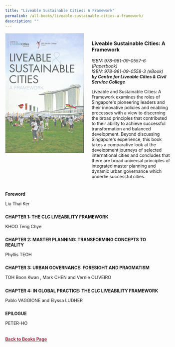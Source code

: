 ```yaml
---
title: "Liveable Sustainable Cities: A Framework"
permalink: /all-books/liveable-sustainable-cities-a-framework/
description: ""
---
```

<style>


.grid-container {
	display: grid;
	grid-template-columns: 50% 50%;
	grid-gap: 5%
	}
	
img {
		object-fit: contain;
		width: 100%;
		height: 80%;
	}	

.chapter-divider {
	margin-top: 5%;
	}	
	
.back a
{
	color: #9f2943;
	font-weight: bold;
	
}	


</style>

<div class="grid-container">
	<div class="grid-child"><img src="/images/Books/Liveable%20&amp;%20Sustainable%20Cities.png"></div>
	<div class="grid-child">
		<h3>Liveable Sustainable Cities: A Framework</h3>
		<i>ISBN: 978-981-09-0557-6 (Paperbook)</i><br>
		<i>ISBN: 978-981-09-0558-3 (eBook)</i><br>
		<b><i>by Centre for Liveable Cities &amp; Civil Service College</i></b>
		<p>Liveable and Sustainable Cities: A Framework examines the roles of Singapore's pioneering leaders and their innovative policies and enabling processes with a view to discerning the broad principles that contributed to their ability to achieve successful transformation and balanced development. Beyond discussing Singapore's experience, this book takes a comparative look at the development journeys of selected international cities and concludes that there are broad universal principles of integrated master planning and dynamic urban governance which underlie successful cities.</p>
	</div>

</div>

<div>

<div class="chapter-divider">
<p><b>Foreword</b></p>
Liu Thai Ker
</div>
	
<div class="chapter-divider">
<p><b>CHAPTER 1: THE CLC LIVEABILITY FRAMEWORK</b></p>
KHOO Teng Chye
</div>
		
<div class="chapter-divider">
<p><b>CHAPTER 2: MASTER PLANNING: TRANSFORMING CONCEPTS TO REALITY</b></p>
Phyllis TEOH
</div>
	
<div class="chapter-divider">
<p><b>CHAPTER 3: URBAN GOVERNANCE: FORESIGHT AND PRAGMATISM</b></p>
TOH Boon Kwan , Mark CHEN and Vernie OLIVEIRO
</div>
	
<div class="chapter-divider">
<p><b>CHAPTER 4: IN GLOBAL PRACTICE: THE CLC LIVEABILITY FRAMEWORK</b></p>
Pablo VAGGIONE and Elyssa LUDHER
</div>
	
<div class="chapter-divider">
<p><b>EPILOGUE</b></p>
PETER-HO
</div>







</div>



<br>
<br>
<div class="back">
<a href="/books/">Back to Books Page</a>	

</div>